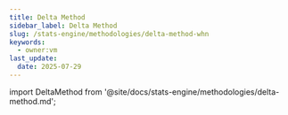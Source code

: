 ```yaml
---
title: Delta Method
sidebar_label: Delta Method
slug: /stats-engine/methodologies/delta-method-whn
keywords:
  - owner:vm
last_update:
  date: 2025-07-29
---
```


import DeltaMethod from '@site/docs/stats-engine/methodologies/delta-method.md';

<DeltaMethod />